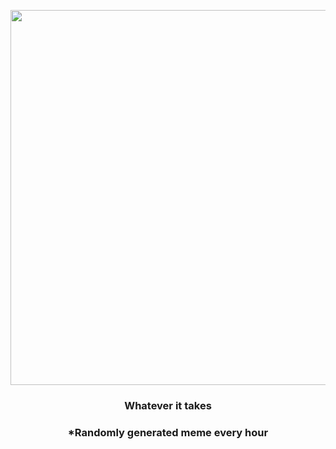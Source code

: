 <p align="center">
        <img src="https://i.redd.it/la56bikos5u91.gif" width="600" height="600">
        </p>
        <h3 align="center">Whatever it takes</h3>
        <h3 align="center">*Randomly generated meme every hour</h3>
    